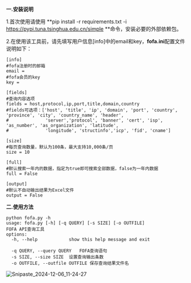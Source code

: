 **一.安装说明**

1.首次使用请使用 **pip install -r requirements.txt -i https://pypi.tuna.tsinghua.edu.cn/simple **命令，安装必要的外部依赖包。

2.在使用该工具前，请先填写用户信息[info]中的email和key，**fofa.ini**配置文件说明如下：

```
[info]
#fofa注册时的邮箱
email = 
#fofa会员的key
key = 

[fields]
#查询内容选项
fields = host,protocol,ip,port,title,domain,country
#fields可选项：['host', 'title', 'ip', 'domain', 'port', 'country', 'province', 'city', 'country_name', 'header',
#              'server','protocol', 'banner', 'cert', 'isp', 'as_number', 'as_organization', 'latitude',
#              'longitude', 'structinfo','icp', 'fid', 'cname']

[size]
#每页查询数量，默认为100条，最大支持10,000条/页
size = 10

[full]
#默认搜索一年内的数据，指定为true即可搜索全部数据，false为一年内数据
full = False

[output]
#默认不自动输出结果为Excel文件
output = False
```

**二.使用方法**

```
python fofa.py -h                                                                                                                                            
usage: fofa.py [-h] [-q QUERY] [-s SIZE] [-o OUTFILE]                                                                                                
FOFA API查询工具                                                                                                                                                                 
options:                                                                                      
  -h, --help            show this help message and exit
  
  -q QUERY, --query QUERY   FOFA查询语句                                                                                                                                               
  -s SIZE, --size SIZE  设置查询输出条数                                                                                                                                           
  -o OUTFILE, --outfile OUTFILE 保存查询结果文件名
```

![Snipaste_2024-12-06_11-24-27](E:\主文件夹\桌面\assets\Snipaste_2024-12-06_11-24-27.png)


